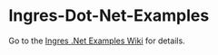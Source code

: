 # Ingres-Dot-Net-Examples

Go to the [Ingres .Net Examples Wiki](https://github.com/iancr01/Ingres-Dot-Net-Examples/wiki) for details.
